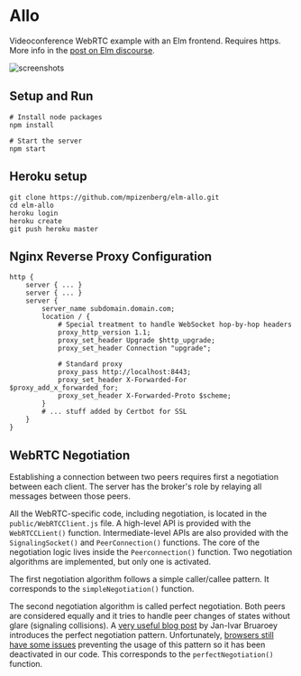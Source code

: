 # Allo

Videoconference WebRTC example with an Elm frontend.
Requires https.
More info in the [post on Elm discourse][discourse].

![screenshots][screenshots]

[discourse]: https://discourse.elm-lang.org/t/elm-allo-a-webrtc-and-elm-videoconference-example/5809
[screenshots]: https://mpizenberg.github.io/resources/elm-allo/screenshots.jpg

## Setup and Run

```shell
# Install node packages
npm install

# Start the server
npm start
```

## Heroku setup

```shell
git clone https://github.com/mpizenberg/elm-allo.git
cd elm-allo
heroku login
heroku create
git push heroku master
```

## Nginx Reverse Proxy Configuration

```nginx
http {
	server { ... }
	server { ... }
	server {
		server_name subdomain.domain.com;
		location / {
			# Special treatment to handle WebSocket hop-by-hop headers
			proxy_http_version 1.1;
			proxy_set_header Upgrade $http_upgrade;
			proxy_set_header Connection "upgrade";

			# Standard proxy
			proxy_pass http://localhost:8443;
			proxy_set_header X-Forwarded-For $proxy_add_x_forwarded_for;
			proxy_set_header X-Forwarded-Proto $scheme;
		}
		# ... stuff added by Certbot for SSL
	}
}
```

## WebRTC Negotiation

Establishing a connection between two peers requires first
a negotiation between each client.
The server has the broker's role by relaying all messages between those peers.

All the WebRTC-specific code, including negotiation,
is located in the `public/WebRTCClient.js` file.
A high-level API is provided with the `WebRTCCLient()` function.
Intermediate-level APIs are also provided with the `SignalingSocket()`
and `PeerConnection()` functions.
The core of the negotiation logic lives inside the `Peerconnection()` function.
Two negotiation algorithms are implemented, but only one is activated.

The first negotiation algorithm follows a simple caller/callee pattern.
It corresponds to the `simpleNegotiation()` function.

The second negotiation algorithm is called perfect negotiation.
Both peers are considered equally and it tries to handle peer changes of states
without glare (signaling collisions).
A [very useful blog post][perfect-negotiation] by Jan-Ivar Bruaroey
introduces the perfect negotiation pattern.
Unfortunately, [browsers still have some issues][not-so-perfect] preventing
the usage of this pattern so it has been deactivated in our code.
This corresponds to the `perfectNegotiation()` function.

[perfect-negotiation]: https://blog.mozilla.org/webrtc/perfect-negotiation-in-webrtc/
[not-so-perfect]: https://stackoverflow.com/questions/61956693/webrtc-perfect-negotiation-issues
